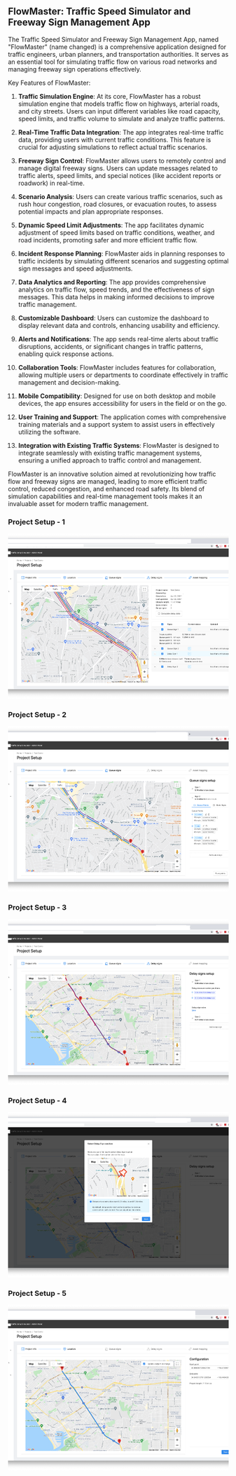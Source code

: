 ## FlowMaster: Traffic Speed Simulator and Freeway Sign Management App

The Traffic Speed Simulator and Freeway Sign Management App, named "FlowMaster" (name changed) is a comprehensive application designed for traffic engineers, urban planners, and transportation authorities. It serves as an essential tool for simulating traffic flow on various road networks and managing freeway sign operations effectively.

Key Features of FlowMaster:

1. **Traffic Simulation Engine**: At its core, FlowMaster has a robust simulation engine that models traffic flow on highways, arterial roads, and city streets. Users can input different variables like road capacity, speed limits, and traffic volume to simulate and analyze traffic patterns.

2. **Real-Time Traffic Data Integration**: The app integrates real-time traffic data, providing users with current traffic conditions. This feature is crucial for adjusting simulations to reflect actual traffic scenarios.

3. **Freeway Sign Control**: FlowMaster allows users to remotely control and manage digital freeway signs. Users can update messages related to traffic alerts, speed limits, and special notices (like accident reports or roadwork) in real-time.

4. **Scenario Analysis**: Users can create various traffic scenarios, such as rush hour congestion, road closures, or evacuation routes, to assess potential impacts and plan appropriate responses.

5. **Dynamic Speed Limit Adjustments**: The app facilitates dynamic adjustment of speed limits based on traffic conditions, weather, and road incidents, promoting safer and more efficient traffic flow.

6. **Incident Response Planning**: FlowMaster aids in planning responses to traffic incidents by simulating different scenarios and suggesting optimal sign messages and speed adjustments.

7. **Data Analytics and Reporting**: The app provides comprehensive analytics on traffic flow, speed trends, and the effectiveness of sign messages. This data helps in making informed decisions to improve traffic management.

8. **Customizable Dashboard**: Users can customize the dashboard to display relevant data and controls, enhancing usability and efficiency.

9. **Alerts and Notifications**: The app sends real-time alerts about traffic disruptions, accidents, or significant changes in traffic patterns, enabling quick response actions.

10. **Collaboration Tools**: FlowMaster includes features for collaboration, allowing multiple users or departments to coordinate effectively in traffic management and decision-making.

11. **Mobile Compatibility**: Designed for use on both desktop and mobile devices, the app ensures accessibility for users in the field or on the go.

12. **User Training and Support**: The application comes with comprehensive training materials and a support system to assist users in effectively utilizing the software.

13. **Integration with Existing Traffic Systems**: FlowMaster is designed to integrate seamlessly with existing traffic management systems, ensuring a unified approach to traffic control and management.

FlowMaster is an innovative solution aimed at revolutionizing how traffic flow and freeway signs are managed, leading to more efficient traffic control, reduced congestion, and enhanced road safety. Its blend of simulation capabilities and real-time management tools makes it an invaluable asset for modern traffic management.

### Project Setup - 1

![FlowMaster: Traffic Speed Simulator and Freeway Sign Management App](/traffic/traffic--01.png)

### Project Setup - 2

![FlowMaster: Traffic Speed Simulator and Freeway Sign Management App](/traffic/traffic--02.png)

### Project Setup - 3

![FlowMaster: Traffic Speed Simulator and Freeway Sign Management App](/traffic/traffic--03.png)

### Project Setup - 4 

![FlowMaster: Traffic Speed Simulator and Freeway Sign Management App](/traffic/traffic--04.png)

### Project Setup - 5

![FlowMaster: Traffic Speed Simulator and Freeway Sign Management App](/traffic/traffic--05.png)